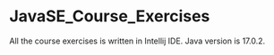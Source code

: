 # JavaSE_Course_Exercises

All the course exercises is written in Intellij IDE.
Java version is 17.0.2.
